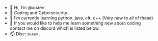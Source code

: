 - 👋 Hi, I’m @xuaev
- 👀 Coding and Cybersecurity.
- 🌱 I’m currently learning python, java, c#, c++ (Very new to all of these)
- 💞 If you would like to help me learn something new about coding contact me on discord which is listed below.
- 📫 Disc: ``xuaev.``

<!---
xuaev/xuaev is a ✨ special ✨ repository because its `README.md` (this file) appears on your GitHub profile.
You can click the Preview link to take a look at your changes.
--->
